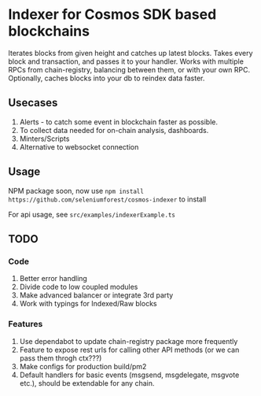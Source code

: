 # Indexer for Cosmos SDK based blockchains

Iterates blocks from given height and catches up latest blocks. Takes every block and transaction, and passes it to your handler. Works with multiple RPCs from chain-registry, balancing between them, or with your own RPC. Optionally, caches blocks into your db to reindex data faster.

## Usecases

1. Alerts - to catch some event in blockchain faster as possible.
2. To collect data needed for on-chain analysis, dashboards.
3. Minters/Scripts
4. Alternative to websocket connection

## Usage

NPM package soon, now use
`npm install https://github.com/seleniumforest/cosmos-indexer`
to install

For api usage, see `src/examples/indexerExample.ts`

## TODO

### Code

1. Better error handling
2. Divide code to low coupled modules
3. Make advanced balancer or integrate 3rd party
4. Work with typings for Indexed/Raw blocks

### Features

1. Use dependabot to update chain-registry package more frequently
2. Feature to expose rest urls for calling other API methods (or we can pass them throgh ctx???)
3. Make configs for production build/pm2
4. Default handlers for basic events (msgsend, msgdelegate, msgvote etc.), should be extendable for any chain.
